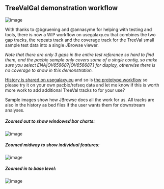 ## TreeValGal demonstration workflow

![image](https://github.com/fubar2/treeval_gal/assets/6016266/7c74faef-3cf3-490e-8ebe-fcd55687e99c)

With thanks to @bgruening and @annasyme for helping with testing and tools, there is now a WIP workflow on usegalaxy.eu that combines the two gap tracks, the repeats track and the coverage track for the TreeVal small sample test data into a single JBrowse viewer.

*Note that there are only 3 gaps in the entire test reference so hard to find them, and the pacbio sample only covers some of a single contig, so make sure you select ENA|OV656687|OV656687.1 for display, otherwise there is no coverage to show in this demonstration.*

[History is shared on usegalaxy.eu](https://usegalaxy.eu/u/fubar/h/vgpdemogapsrepeatscoveragecombineddec15) and so is [the prototype workflow](https://usegalaxy.eu/u/fubar/w/vgpdemogapsrepeatscoveragecombined) so please try it on your own pacbio/refseq data and let me know if this is worth more work to add additional TreeVal tracks to for your use?

Sample images show how JBrowse does all the work for us. 
All tracks are also in the history as bed files if the user wants them for downstream analyses. 

##### Zoomed out to show windowed bar charts:
![image](https://github.com/fubar2/treeval_gal/blob/main/vgp_gaps_repeats_coverage_zoomout.png)

##### Zoomed midway to show individual features:
![image](https://github.com/fubar2/treeval_gal/blob/main/vgp_repeats_gaps_coverage_midzoom.png)

##### Zoomed in to base level:
![image](https://github.com/fubar2/treeval_gal/blob/main/vgp_gaps_repeats_coverage_basezoom.png)
